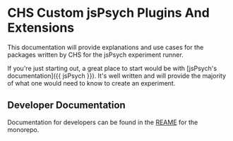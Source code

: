 # CHS Custom jsPsych Plugins And Extensions

This documentation will provide explanations and use cases for the packages written by CHS for the jsPsych experiment runner.  

If you're just starting out, a great place to start would be with [jsPsych's documentation]({{ jsPsych }}).  It's well written and will provide the majority of what one would need to know to create an experiment.  

## Developer Documentation

Documentation for developers can be found in the [REAME](https://github.com/lookit/lookit-jspsych) for the monorepo. 

